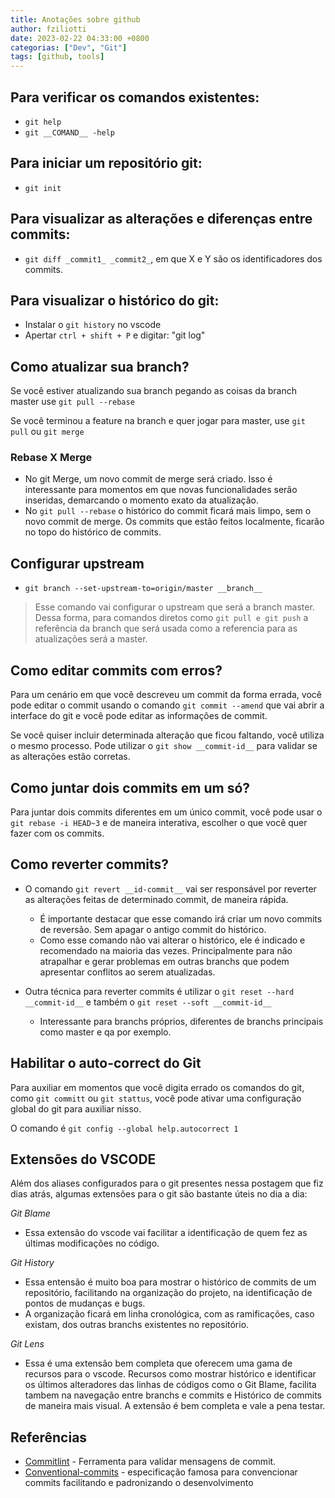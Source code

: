 ```yaml
---
title: Anotações sobre github
author: fziliotti
date: 2023-02-22 04:33:00 +0800
categorias: ["Dev", "Git"]
tags: [github, tools]
---
```


## Para verificar os comandos existentes:
- `git help`
- `git __COMAND__ -help`
 
## Para iniciar um repositório git:

- `git init`


## Para visualizar as alterações e diferenças entre commits:

- `git diff _commit1_ _commit2_`, em que X e Y são os identificadores dos commits.


## Para visualizar o histórico do git:

- Instalar o `git history` no vscode
- Apertar `ctrl + shift + P` e digitar: "git log"


## Como atualizar sua branch?

Se você estiver atualizando sua branch pegando as coisas da branch master use `git pull --rebase`

Se você terminou a feature na branch e quer jogar para master, use `git pull` ou `git merge`


### Rebase X Merge

- No git Merge, um novo commit de merge será criado. Isso é interessante para momentos em que novas funcionalidades serão inseridas, demarcando o momento exato da atualização.
- No `git pull --rebase` o histórico do commit ficará mais limpo, sem o novo commit de merge. Os commits que estão feitos localmente, ficarão no topo do histórico de commits.


## Configurar upstream
- `git branch --set-upstream-to=origin/master __branch__`

> Esse comando vai configurar o upstream que será a branch master. Dessa forma, para comandos diretos como `git pull e git push` a referência da branch que será usada como a referencia para as atualizações será a master.

## Como editar commits com erros?

Para um cenário em que você descreveu um commit da forma errada, você pode editar o commit usando o comando `git commit --amend` que vai abrir a interface do git e você pode editar as informações de commit.

Se você quiser incluir determinada alteração que ficou faltando, você utiliza o mesmo processo. Pode utilizar o `git show __commit-id__` para validar se as alterações estão corretas.

## Como juntar dois commits em um só?

Para juntar dois commits diferentes em um único commit, você pode usar o `git rebase -i HEAD~3` e de maneira interativa, escolher o que você quer fazer com os commits.

## Como reverter commits?

- O comando `git revert __id-commit__` vai ser responsável por reverter as alterações feitas de determinado commit, de maneira rápida.
  - É importante destacar que esse comando irá criar um novo commits de reversão. Sem apagar o antigo commit do histórico.
  - Como esse comando não vai alterar o histórico, ele é indicado e recomendado na maioria das vezes. Principalmente para não atrapalhar e gerar problemas em outras branchs que podem apresentar conflitos ao serem atualizadas.

- Outra técnica para reverter commits é utilizar o `git reset --hard __commit-id__` e também o `git reset --soft __commit-id__`
  - Interessante para branchs próprios, diferentes de branchs principais como master e qa por exemplo.


## Habilitar o auto-correct do Git

Para auxiliar em momentos que você digita errado os comandos do git, como `git committ` ou `git stattus`, você pode ativar uma configuração global do git para auxiliar nisso.

O comando é `git config --global help.autocorrect 1`

## Extensões do VSCODE

Além dos aliases configurados para o git presentes nessa postagem que fiz dias atrás, algumas extensões para o git são bastante úteis no dia a dia:


*Git Blame*

- Essa extensão do vscode vai facilitar a identificação de quem fez as últimas modificações no código.

*Git History* 

- Essa entensão é muito boa para mostrar o histórico de commits de um repositório, facilitando na organização do projeto, na identificação de pontos de mudanças e bugs.
- A organização ficará em linha cronológica, com as ramificações, caso existam, dos outras branchs existentes no repositório.

*Git Lens*

- Essa é uma extensão bem completa que oferecem uma gama de recursos para o vscode. Recursos como mostrar histórico e identificar os últimos alteradores das linhas de códigos como o Git Blame, facilita tambem na navegação entre branchs e commits e Histórico de commits de maneira mais visual. A extensão é bem completa e vale a pena testar.


## Referências

- [Commitlint](https://github.com/conventional-changelog/commitlint) - Ferramenta para validar mensagens de commit.
- [Conventional-commits](https://www.conventionalcommits.org/en/v1.0.0/) - especificação famosa para convencionar commits facilitando e padronizando o desenvolvimento

